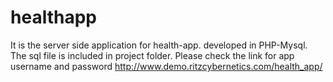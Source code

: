# healthapp
It is the server side application for health-app. developed in PHP-Mysql. The sql file is included in project folder. Please check the link for app username and password
http://www.demo.ritzcybernetics.com/health_app/
